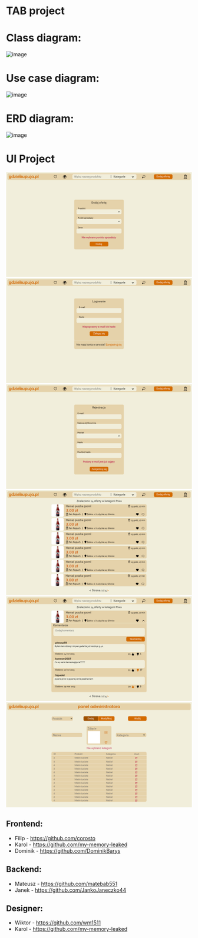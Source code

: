 # TAB project

# Class diagram:
![image](https://user-images.githubusercontent.com/72353213/233865452-1967a7d7-838a-47ac-94e3-2501fa4d35c4.png)

# Use case diagram:
![image](https://user-images.githubusercontent.com/72353213/233865757-123ebf24-6cfc-4489-8e84-6de6c65b1385.png)

# ERD diagram:
![image](https://user-images.githubusercontent.com/30570850/236641556-af3adbb2-f350-41ee-ab11-b8930cce0418.png)


# UI Project
![image](Documents/dodawanie.jpg)
![image](Documents/logowanie.jpg)
![image](Documents/rejestracja.jpg)
![image](Documents/oferty.jpg)
![image](Documents/rozwinieta.jpg)
![image](Documents/panel.jpg)


## Frontend:
- Filip - https://github.com/corosto
- Karol - https://github.com/my-memory-leaked
- Dominik - https://github.com/DominikBarys

## Backend:
- Mateusz - https://github.com/matebab551
- Janek - https://github.com/JankoJaneczko44

## Designer:
- Wiktor - https://github.com/wm1511
- Karol - https://github.com/my-memory-leaked
